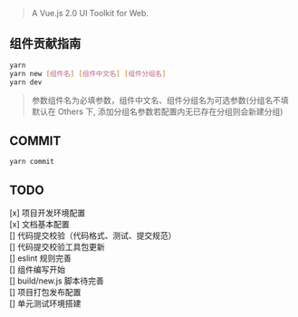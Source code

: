 > A Vue.js 2.0 UI Toolkit for Web.

## 组件贡献指南
```bash
yarn
yarn new [组件名] [组件中文名] [组件分组名]
yarn dev
```
> 参数组件名为必填参数，组件中文名、组件分组名为可选参数(分组名不填默认在 Others 下, 添加分组名参数若配置内无已存在分组则会新建分组)

## COMMIT
```bash
yarn commit
```

## TODO
[x] 项目开发环境配置  
[x] 文档基本配置  
[] 代码提交校验（代码格式、测试、提交规范）  
[] 代码提交校验工具包更新  
[] eslint 规则完善  
[] 组件编写开始  
[] build/new.js 脚本待完善  
[] 项目打包发布配置  
[] 单元测试环境搭建